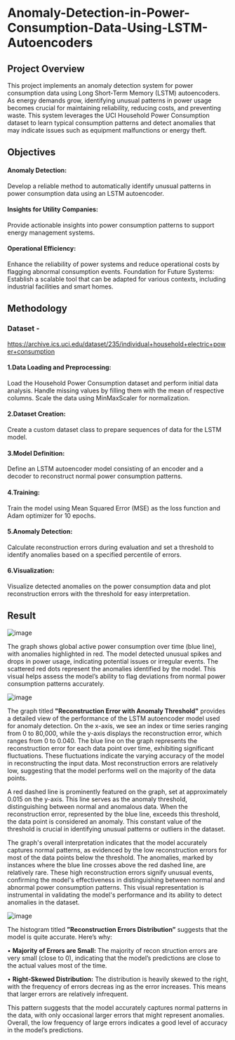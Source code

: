 # Anomaly-Detection-in-Power-Consumption-Data-Using-LSTM-Autoencoders
## Project Overview

This project implements an anomaly detection system for power consumption data using Long Short-Term Memory (LSTM) autoencoders. As energy demands grow, identifying unusual patterns in power usage becomes crucial for maintaining reliability, reducing costs, and preventing waste. This system leverages the UCI Household Power Consumption dataset to learn typical consumption patterns and detect anomalies that may indicate issues such as equipment malfunctions or energy theft.

## Objectives
#### Anomaly Detection: 
Develop a reliable method to automatically identify unusual patterns in power consumption data using an LSTM autoencoder.

#### Insights for Utility Companies: 
Provide actionable insights into power consumption patterns to support energy management systems.

#### Operational Efficiency: 
Enhance the reliability of power systems and reduce operational costs by flagging abnormal consumption events.
Foundation for Future Systems: Establish a scalable tool that can be adapted for various contexts, including industrial facilities and smart homes.

## Methodology

### Dataset - 
https://archive.ics.uci.edu/dataset/235/individual+household+electric+power+consumption

#### 1.Data Loading and Preprocessing:

Load the Household Power Consumption dataset and perform initial data analysis.
Handle missing values by filling them with the mean of respective columns.
Scale the data using MinMaxScaler for normalization.

#### 2.Dataset Creation:

Create a custom dataset class to prepare sequences of data for the LSTM model.

#### 3.Model Definition:

Define an LSTM autoencoder model consisting of an encoder and a decoder to reconstruct normal power consumption patterns.

#### 4.Training:

Train the model using Mean Squared Error (MSE) as the loss function and Adam optimizer for 10 epochs.

#### 5.Anomaly Detection:

Calculate reconstruction errors during evaluation and set a threshold to identify anomalies based on a specified percentile of errors.

#### 6.Visualization:

Visualize detected anomalies on the power consumption data and plot reconstruction errors with the threshold for easy interpretation.

## Result

![image](https://github.com/user-attachments/assets/3de592ce-9496-4ccf-87a7-d11b4fb72706)

The graph shows global active power consumption over
 time (blue line), with anomalies highlighted in red. The model
 detected unusual spikes and drops in power usage, indicating
 potential issues or irregular events. The scattered red dots
 represent the anomalies identified by the model. This visual
 helps assess the model’s ability to flag deviations from normal
 power consumption patterns accurately.

 ![image](https://github.com/user-attachments/assets/51fd731a-a7c3-403b-a39e-aad13007c811)

 The graph titled **"Reconstruction Error with Anomaly Threshold"** provides a detailed view of the performance of the LSTM autoencoder model used for anomaly detection. On the x-axis, we see an index or time series ranging from 0 to 80,000, while the y-axis displays the reconstruction error, which ranges from 0 to 0.040. The blue line on the graph represents the reconstruction error for each data point over time, exhibiting significant fluctuations. These fluctuations indicate the varying accuracy of the model in reconstructing the input data. Most reconstruction errors are relatively low, suggesting that the model performs well on the majority of the data points.

A red dashed line is prominently featured on the graph, set at approximately 0.015 on the y-axis. This line serves as the anomaly threshold, distinguishing between normal and anomalous data. When the reconstruction error, represented by the blue line, exceeds this threshold, the data point is considered an anomaly. This constant value of the threshold is crucial in identifying unusual patterns or outliers in the dataset.

The graph's overall interpretation indicates that the model accurately captures normal patterns, as evidenced by the low reconstruction errors for most of the data points below the threshold. The anomalies, marked by instances where the blue line crosses above the red dashed line, are relatively rare. These high reconstruction errors signify unusual events, confirming the model's effectiveness in distinguishing between normal and abnormal power consumption patterns. This visual representation is instrumental in validating the model's performance and its ability to detect anomalies in the dataset.

![image](https://github.com/user-attachments/assets/7094276d-b13c-4819-ac56-2ee1a173cee9)

 The histogram titled **”Reconstruction Errors Distribution”**
 suggests that the model is quite accurate. Here’s why:
 
 • **Majority of Errors are Small:** The majority of recon
struction errors are very small (close to 0), indicating that
 the model’s predictions are close to the actual values most
 of the time.
 
 • **Right-Skewed Distribution:** The distribution is heavily
 skewed to the right, with the frequency of errors decreas
ing as the error increases. This means that larger errors
 are relatively infrequent.
 
 This pattern suggests that the model accurately captures
 normal patterns in the data, with only occasional larger errors
 that might represent anomalies. Overall, the low frequency of
 large errors indicates a good level of accuracy in the model’s
 predictions.


